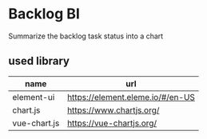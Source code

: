 # Backlog BI

Summarize the backlog task status into a chart

## used library

| name | url |
----|---- 
| element-ui | https://element.eleme.io/#/en-US |
| chart.js | https://www.chartjs.org/ |
|vue-chart.js|https://vue-chartjs.org/|
